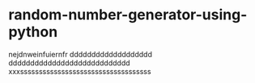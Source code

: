 # random-number-generator-using-python

nejdnweinfuiernfr
                                    ddddddddddddddddddd
    dddddddddddddddddddddddddddd
xxxsssssssssssssssssssssssssssssssssss
